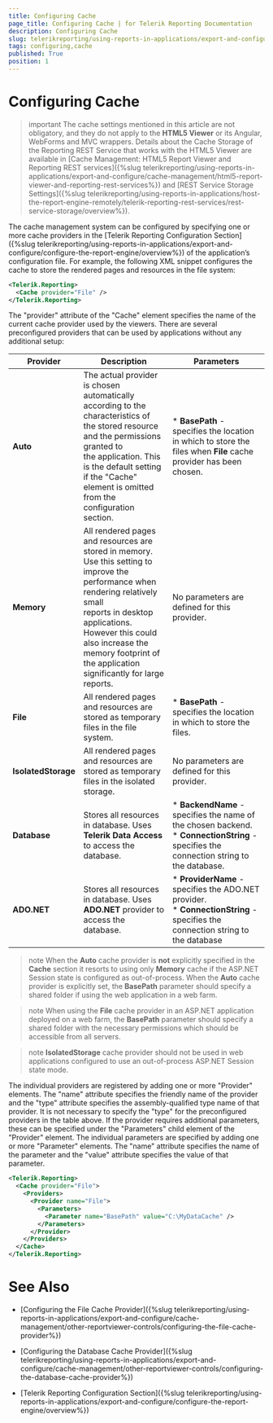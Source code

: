 ```yaml
---
title: Configuring Cache
page_title: Configuring Cache | for Telerik Reporting Documentation
description: Configuring Cache
slug: telerikreporting/using-reports-in-applications/export-and-configure/cache-management/other-reportviewer-controls/configuring-cache
tags: configuring,cache
published: True
position: 1
---
```


# Configuring Cache



>important The cache settings mentioned in this article are not obligatory, and they do not apply to the           __HTML5 Viewer__  or its Angular, WebForms and MVC wrappers. Details about the Cache Storage of the Reporting REST          Service that works with the HTML5 Viewer are available in          [Cache Management: HTML5 Report Viewer and Reporting REST services]({%slug telerikreporting/using-reports-in-applications/export-and-configure/cache-management/html5-report-viewer-and-reporting-rest-services%})          and [REST Service Storage Settings]({%slug telerikreporting/using-reports-in-applications/host-the-report-engine-remotely/telerik-reporting-rest-services/rest-service-storage/overview%}).        


The cache management system can be configured by specifying one or more cache providers in the [Telerik Reporting Configuration Section]({%slug telerikreporting/using-reports-in-applications/export-and-configure/configure-the-report-engine/overview%})        of the application’s configuration file. For example, the following XML snippet configures the cache to
        store the rendered pages and resources in the file system:
      

	
````xml
<Telerik.Reporting>
  <Cache provider="File" />
</Telerik.Reporting>

````



The "provider" attribute of the "Cache" element specifies the name of the current cache provider used by the viewers. There
        are several preconfigured providers that can be used by applications without any additional setup:
      


| Provider | Description | Parameters |
| ------ | ------ | ------ |
| __Auto__ |The actual provider is chosen automatically according to the characteristics of the stored resource and the permissions granted to<br/>              the application. This is the default setting if the "Cache" element is omitted from the configuration section.|*  __BasePath__ - specifies the location in which to store the files when __File__ cache provider has been chosen.|
| __Memory__ |All rendered pages and resources are stored in memory. Use this setting to improve the performance when rendering relatively small<br/>              reports in desktop applications. However this could also increase the memory footprint of the application significantly for large<br/>              reports.|No parameters are defined for this provider.|
| __File__ |All rendered pages and resources are stored as temporary files in the file system.|*  __BasePath__ - specifies the location in which to store the files.|
| __IsolatedStorage__ |All rendered pages and resources are stored as temporary files in the isolated storage.|No parameters are defined for this provider.|
| __Database__ |Stores all resources in database. Uses __Telerik Data Access__ to access the database.|*  __BackendName__ -  specifies the name of the chosen backend.<br/>*  __ConnectionString__ - specifies the connection string to the database.|
| __ADO.NET__ |Stores all resources in database. Uses __ADO.NET__ provider to access the database.|*  __ProviderName__ -  specifies the ADO.NET provider.<br/>*  __ConnectionString__ - specifies the connection string to the database|




>note When the  __Auto__  cache provider is  __not__  explicitly specified in the  __Cache__           section it resorts to using only  __Memory__  cache if the ASP.NET Session state is configured as out-of-process. When          the  __Auto__  cache provider is explicitly set, the  __BasePath__  parameter should specify a shared folder if          using the web application in a web farm.        


>note When using the  __File__  cache provider in an ASP.NET application deployed on a web farm, the           __BasePath__  parameter should specify a shared folder with the necessary permissions which should be          accessible from all servers.        


>note  __IsolatedStorage__  cache provider should not be used in web applications configured to use an out-of-process ASP.NET Session state mode.        


The individual providers are registered by adding one or more "Provider" elements. The "name" attribute specifies the friendly
        name of the provider and the "type" attribute specifies the assembly-qualified type name of that provider. It is not necessary to
        specify the "type" for the preconfigured providers in the table above. If the provider requires additional parameters, these can be
        specified under the "Parameters" child element of the "Provider" element. The individual parameters are specified by adding one
        or more "Parameter" elements. The "name" attribute specifies the name of the parameter and the "value" attribute specifies the value
        of that parameter.
      

	
````xml
<Telerik.Reporting>
  <Cache provider="File">
    <Providers>
      <Provider name="File">
        <Parameters>
          <Parameter name="BasePath" value="C:\MyDataCache" />
        </Parameters>
      </Provider>
    </Providers>
  </Cache>
</Telerik.Reporting>

````



# See Also


 * [Configuring the File Cache Provider]({%slug telerikreporting/using-reports-in-applications/export-and-configure/cache-management/other-reportviewer-controls/configuring-the-file-cache-provider%})

 * [Configuring the Database Cache Provider]({%slug telerikreporting/using-reports-in-applications/export-and-configure/cache-management/other-reportviewer-controls/configuring-the-database-cache-provider%})

 * [Telerik Reporting Configuration Section]({%slug telerikreporting/using-reports-in-applications/export-and-configure/configure-the-report-engine/overview%})
